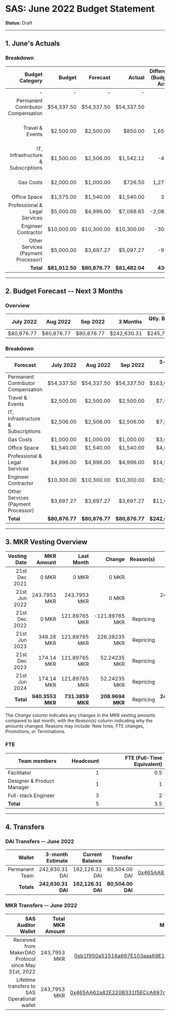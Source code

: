# SAS: June 2022 Budget Statement

**Status:** Draft

---
## 1. June's Actuals

### Breakdown

| Budget Category                          | Budget       | Forecast      | Actual       |Difference (Budget - Actual)|Difference (Forecast - Actual)|   Payments   |   Comment     |
|-----------------------------------------:|-------------:|--------------:|-------------:|---------------------------:|-----------------------------:|-------------:|--------------:|
|                                         -|             -|              -|             -|                           -|                             -|    $80,504.00|              -|
| Permanent Contributor Compensation       |    $54,337.50|     $54,337.50|    $54,337.50|                           0|                             0|             -|              -|  
| Travel & Events                          |     $2,500.00|      $2,500.00|       $850.00|                    1,650.00|                      1,650.00|             -|skipped conference, only cu event|
| IT, Infrastructure & Subscriptions       |     $1,500.00|      $2,506.00|     $1,542.12|                      -42.12|                        963.88|             -|lower costs than expected|
| Gas Costs                                |     $2,000.00|      $1,000.00|       $726.50|                    1,273.50|                        273.50|             -|lower gas feed than expected|
| Office Space                             |     $1,575.00|      $1,540.00|     $1,540.00|                       35.00|                             0|             -|              -|
| Professional & Legal Services            |     $5,000.00|      $4,996.00|     $7,088.65|                   -2,088.65|                     -2,092.65|             -|Higher legal fees|
| Engineer Contractor                      |    $10,000.00|     $10,300.00|    $10,300.00|                     -300.00|                             0|             -|              -|
| Other Services (Payment Processor)       |     $5,000.00|      $3,697.27|     $5,097.27|                      -97.27|                     -1,400.00|             -|Higher payment fees|
| **Total**                                |**$81,912.50**| **$80,876.77**|**$81,482.04**|                  **430.46**|                   **-605.27**|**$80,504.00**|              -|

---

## 2. Budget Forecast -- Next 3 Months

### Overview

|  July 2022 |  Aug 2022  |   Sep 2022 |  3 Months  |Qtly. Budget Cap|Budget Cap + Buffer|
| ----------:| ----------:| ----------:| ----------:| --------------:| -----------------:|
|  $80,876.77|  $80,876.77|  $80,876.77| $242,630.31|     $245,737.50|        $282,598.13|

### Breakdown

| Forecast                            |   July 2022   |   Aug 2022    |    Sep 2022  | 3-month Total |   Budget Cap  |
|-------------------------------------|--------------:|--------------:|-------------:|--------------:|--------------:|
| Permanent Contributor Compensation  |     $54,337.50|     $54,337.50|    $54,337.50|    $163,012.50|    $163,012.50|
| Travel & Events                     |      $2,500.00|      $2,500.00|     $2,500.00|      $7,500.00|      $7,500.00|
| IT, Infrastructure & Subscriptions  |      $2,506.00|      $2,506.00|     $2,506.00|      $7,518.00|      $4,500.00|
| Gas Costs                           |      $1,000.00|      $1,000.00|     $1,000.00|      $3,000.00|      $6,000.00|
| Office Space                        |      $1,540.00|      $1,540.00|     $1,540.00|      $4,620.00|      $4,725.00|
| Professional & Legal Services       |      $4,996.00|      $4,996.00|     $4,996.00|     $14,988.00|     $15,000.00|
| Engineer Contractor                 |     $10,300.00|     $10,300.00|    $10,300.00|     $30,900.00|     $30,000.00|
| Other Services (Payment Processor)  |      $3,697.27|      $3,697.27|     $3,697.27|     $11,091.81|     $15,000.00|
| **Total**                           | **$80,876.77**| **$80,876.77**|**$80,876.77**|**$242,630.31**|**$245,737.50**|


---

## 3. MKR Vesting Overview


|  Vesting Date         |       MKR Amount |    Last Month  |  Change        |      Reason(s) |   MKR Actuals   |
|----------------------:|-----------------:|---------------:|---------------:|---------------:|----------------:|
|  21st Dec 2021        |       0 MKR      |          0 MKR |   0 MKR        |                |          0 MKR  |
|  21st Jun 2022        |     243.7953 MKR |   243.7953 MKR |   0 MKR        |                |   243.7953 MKR  |
|  21st Dec 2022        |        0 MKR     |  121.89765 MKR | -121.89765 MKR | Repricing      |               - |
|  21st Jun 2023        |    348.28 MKR    |  121.89765 MKR |  226.38235 MKR | Repricing      |               - |
|  21st Dec 2023        |    174.14 MKR    |  121.89765 MKR |   52.24235 MKR | Repricing      |               - |
|  21st Jun 2024        |    174.14 MKR    |  121.89765 MKR |   52.24235 MKR | Repricing      |               - |
|  **Total**            | **940.3553 MKR** |**731.3859 MKR**|**208.9694 MKR**| Repricing      | **243.7953 MKR**|

The *Change* column indicates any changes in the MKR vesting amounts compared to last month, with the *Reason(s)* column indicating why the amounts changed. Reasons may include: New hires, FTE changes, Promotions, or Terminations.

### FTE

| Team members              |Headcount|FTE (Full-Time Equivalent)|
|---------------------------|--------:|-------------------------:|
| Facilitator               |1        |0.5                       |
| Designer & Product Manager|1        |1                         |
| Full-stack Engineer       |3        |2                         |
| **Total**                 |5        |3.5                       |

---

## 4. Transfers

### DAI Transfers -- June 2022

|           Wallet|  3-month Estimate|   Current Balance|          Transfer|                         Multi-sig Address|
|----------------:|-----------------:|-----------------:|-----------------:|-----------------------------------------:|
|   Permanent Team|    242,630.31 DAI|    162,126.31 DAI|     80,504.00 DAI|[0x465AA62a82E220B331f5ECcA697c20E89554B298](https://gnosis-safe.io/app/eth:0x465AA62a82E220B331f5ECcA697c20E89554B298/transactions/history)|
|       **Totals**|**242,630.31 DAI**|**162,126.31 DAI**| **80,504.00 DAI**|                                          |

### MKR Transfers -- June 2022

|  SAS Auditor Wallet                                  | Total MKR Amount |                           Multi-sig Address |
|-----------------------------------------------------:|-----------------:|--------------------------------------------:|
| Received from MakerDAO Protocol since May 31st, 2022 |     243,7953 MKR |[0xb1f950a51516a697E103aaa69E152d839182f6Fe](https://gnosis-safe.io/app/eth:0xb1f950a51516a697E103aaa69E152d839182f6Fe/transactions/history)|
| Lifetime transfers to SAS Operational wallet         |     243,7953 MKR |[0x465AA62a82E220B331f5ECcA697c20E89554B298](https://gnosis-safe.io/app/eth:0x465AA62a82E220B331f5ECcA697c20E89554B298/transactions/history)| 
